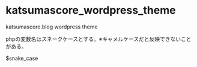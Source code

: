 # katsumascore_wordpress_theme
katsumascore.blog wordpress theme

phpの変数名はスネークケースとする。※キャメルケースだと反映できないことがある。

$snake_case
